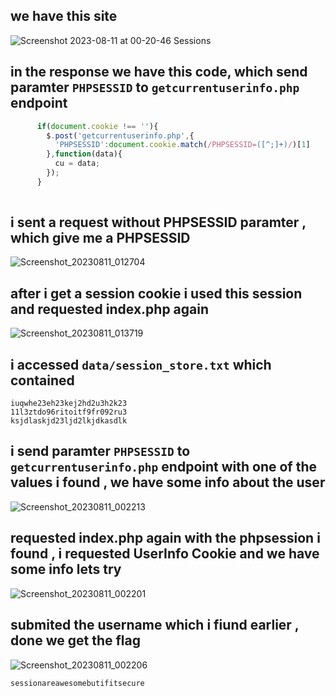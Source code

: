 ## we have this site
![Screenshot 2023-08-11 at 00-20-46 Sessions](https://github.com/kiro6/writeups-ctfs/assets/57776872/92d41b22-ea5d-41da-80ba-64bff3fffda8)

## in the response we have this code, which send paramter `PHPSESSID` to `getcurrentuserinfo.php` endpoint
```js
      if(document.cookie !== ''){
        $.post('getcurrentuserinfo.php',{
          'PHPSESSID':document.cookie.match(/PHPSESSID=([^;]+)/)[1]
        },function(data){
          cu = data;
        });
      }
    
```

## i sent a request without PHPSESSID paramter  , which give me a PHPSESSID  
![Screenshot_20230811_012704](https://github.com/kiro6/writeups-ctfs/assets/57776872/4c2faaa5-63dc-4c98-b620-5c8917b68fa4)

## after i get a session cookie i used this session and requested index.php again 
![Screenshot_20230811_013719](https://github.com/kiro6/writeups-ctfs/assets/57776872/8194fbd9-7b95-49a0-b928-c95d3a7c0f31)

## i accessed `data/session_store.txt` which contained 
```
iuqwhe23eh23kej2hd2u3h2k23
11l3ztdo96ritoitf9fr092ru3
ksjdlaskjd23ljd2lkjdkasdlk
```
## i send paramter `PHPSESSID` to `getcurrentuserinfo.php` endpoint with one of the values i found , we have some info about the user 
![Screenshot_20230811_002213](https://github.com/kiro6/writeups-ctfs/assets/57776872/e6c4acbf-43c9-4632-b7d9-715f4fb07079)


## requested index.php again with the phpsession i found , i requested UserInfo Cookie and we have some info lets try
![Screenshot_20230811_002201](https://github.com/kiro6/writeups-ctfs/assets/57776872/c68c20d0-6fd3-4e97-809f-d02b29c856d3)

## submited the username which i fiund earlier , done we get the flag
![Screenshot_20230811_002206](https://github.com/kiro6/writeups-ctfs/assets/57776872/14b23e96-73ef-44c4-8e07-7aa16587f90c)

```
sessionareawesomebutifitsecure
```
